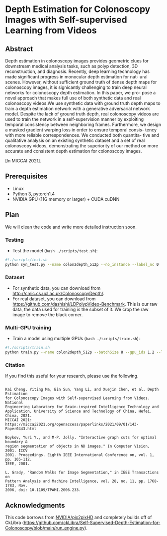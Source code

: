 # Depth Estimation for Colonoscopy Images with Self-supervised Learning from Videos
## Abstract
Depth estimation in colonoscopy images provides geometric
clues for downstream medical analysis tasks, such as polyp detection,
3D reconstruction, and diagnosis. Recently, deep learning technology
has made significant progress in monocular depth estimation for nat-
ural scenes. However, without sufficient ground truth of dense depth
maps for colonoscopy images, it is signicantly challenging to train deep
neural networks for colonoscopy depth estimation. In this paper, we pro-
pose a novel approach that makes full use of both synthetic data and real
colonoscopy videos.We use synthetic data with ground truth depth maps
to train a depth estimation network with a generative adversarial network
model. Despite the lack of ground truth depth, real colonoscopy videos
are used to train the network in a self-supervision manner by exploiting 
temporal consistency between neighboring frames. Furthermore, we
design a masked gradient warping loss in order to ensure temporal consis-
tency with more reliable correspondences. We conducted both quantita-
tive and qualitative analysis on an existing synthetic dataset and a set of
real colonoscopy videos, demonstrating the superiority of our method on
more accurate and consistent depth estimation for colonoscopy images.

[In MICCAI 2021].  

## Prerequisites
- Linux
- Python 3, pytorch1.4
- NVIDIA GPU (11G memory or larger) + CUDA cuDNN

## Plan
We will clean the code and write more detailed instruction soon. 

### Testing
- Test the model (`bash ./scripts/test.sh`):
```bash
#!./scripts/test.sh
python syn_test.py --name colon2depth_512p --no_instance --label_nc 0
```

### Dataset
- For synthetic data, you can download from http://cmic.cs.ucl.ac.uk/ColonoscopyDepth/.
- For real dataset, you can download from https://github.com/dashishi/LDPolypVideo-Benchmark. This is our raw data, the data used for training is the subset of it. We crop the raw image to remove the black corner.

### Multi-GPU training
- Train a model using multiple GPUs (`bash ./scripts/train.sh`):
```bash
#!./scripts/train.sh
python train.py --name colon2depth_512p --batchSize 8 --gpu_ids 1,2 --label_nc 0 --no_instance --tf_log --no_vgg_loss --continue_train```
```

### Citation
If you find this useful for your research, please use the following.

```

Kai Cheng, Yiting Ma, Bin Sun, Yang Li, and Xuejin Chen, et al. Depth Estimation
for Colonoscopy Images with Self-supervised Learning from Videos. National
Engineering Laboratory for Brain-inspired Intelligence Technology and
Application, University of Science and Technology of China, Hefei, China, 2021.
MICCAI 2021:
https://miccai2021.org/openaccess/paperlinks/2021/09/01/143-Paper0443.html

Boykov, Yuri Y., and M-P. Jolly. "Interactive graph cuts for optimal boundary &
region segmentation of objects in ND images." In Computer Vision, 2001. ICCV
2001. Proceedings. Eighth IEEE International Conference on, vol. 1, pp. 105-112.
IEEE, 2001.

L. Grady, "Random Walks for Image Segmentation," in IEEE Transactions on
Pattern Analysis and Machine Intelligence, vol. 28, no. 11, pp. 1768-1783, Nov.
2006, doi: 10.1109/TPAMI.2006.233.

```

## Acknowledgments
This code borrows from [NVIDIA/pix2pixHD](https://github.com/NVIDIA/pix2pixHD) and completely builds off of CkLibra (https://github.com/ckLibra/Self-Supervised-Depth-Estimation-for-Colonoscopy/blob/main/run_engine.py).
